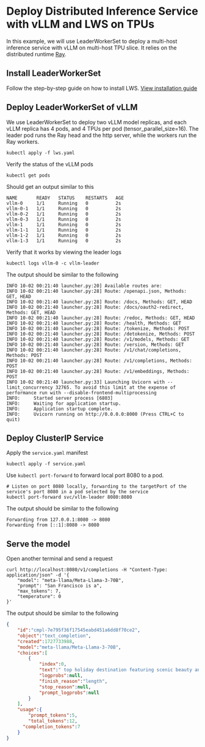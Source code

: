 # Deploy Distributed Inference Service with vLLM and LWS on TPUs

In this example, we will use LeaderWorkerSet to deploy a multi-host inference service with vLLM on multi-host TPU slice. It relies on the distributed runtime [Ray](https://docs.ray.io/en/latest/index.html).

## Install LeaderWorkerSet

Follow the step-by-step guide on how to install LWS. [View installation guide](https://github.com/kubernetes-sigs/lws/blob/main/docs/setup/install.md)


## Deploy LeaderWorkerSet of vLLM
We use LeaderWorkerSet to deploy two vLLM model replicas, and each vLLM replica has 4 pods, and 4 TPUs per pod (tensor_parallel_size=16). 
The leader pod runs the Ray head and the http server, while the workers run the Ray workers.

```shell
kubectl apply -f lws.yaml
```

Verify the status of the vLLM pods
```shell
kubectl get pods
```

Should get an output similar to this
```shell
NAME       READY   STATUS    RESTARTS   AGE
vllm-0     1/1     Running   0          2s
vllm-0-1   1/1     Running   0          2s
vllm-0-2   1/1     Running   0          2s
vllm-0-3   1/1     Running   0          2s
vllm-1     1/1     Running   0          2s
vllm-1-1   1/1     Running   0          2s
vllm-1-2   1/1     Running   0          2s
vllm-1-3   1/1     Running   0          2s
```

Verify that it works by viewing the leader logs
```shell
kubectl logs vllm-0 -c vllm-leader
```

The output should be similar to the following 
```
INFO 10-02 00:21:40 launcher.py:20] Available routes are:
INFO 10-02 00:21:40 launcher.py:28] Route: /openapi.json, Methods: GET, HEAD
INFO 10-02 00:21:40 launcher.py:28] Route: /docs, Methods: GET, HEAD
INFO 10-02 00:21:40 launcher.py:28] Route: /docs/oauth2-redirect, Methods: GET, HEAD
INFO 10-02 00:21:40 launcher.py:28] Route: /redoc, Methods: GET, HEAD
INFO 10-02 00:21:40 launcher.py:28] Route: /health, Methods: GET
INFO 10-02 00:21:40 launcher.py:28] Route: /tokenize, Methods: POST
INFO 10-02 00:21:40 launcher.py:28] Route: /detokenize, Methods: POST
INFO 10-02 00:21:40 launcher.py:28] Route: /v1/models, Methods: GET
INFO 10-02 00:21:40 launcher.py:28] Route: /version, Methods: GET
INFO 10-02 00:21:40 launcher.py:28] Route: /v1/chat/completions, Methods: POST
INFO 10-02 00:21:40 launcher.py:28] Route: /v1/completions, Methods: POST
INFO 10-02 00:21:40 launcher.py:28] Route: /v1/embeddings, Methods: POST
INFO 10-02 00:21:40 launcher.py:33] Launching Uvicorn with --limit_concurrency 32765. To avoid this limit at the expense of performance run with --disable-frontend-multiprocessing
INFO:     Started server process [6803]
INFO:     Waiting for application startup.
INFO:     Application startup complete.
INFO:     Uvicorn running on http://0.0.0.0:8000 (Press CTRL+C to quit)
```

## Deploy ClusterIP Service

Apply the `service.yaml` manifest

```shell
kubectl apply -f service.yaml
```

Use `kubectl port-forward` to forward local port 8080 to a pod.
```shell
# Listen on port 8080 locally, forwarding to the targetPort of the service's port 8080 in a pod selected by the service
kubectl port-forward svc/vllm-leader 8080:8080
```

The output should be similar to the following
```shell
Forwarding from 127.0.0.1:8080 -> 8080
Forwarding from [::1]:8080 -> 8080
```

## Serve the model

Open another terminal and send a request
```shell
curl http://localhost:8080/v1/completions -H "Content-Type: application/json" -d '{
    "model": "meta-llama/Meta-Llama-3-70B",
    "prompt": "San Francisco is a",
    "max_tokens": 7,
    "temperature": 0
}'
```

The output should be similar to the following
```json
{
    "id":"cmpl-7e795f36f17545eabd451a6dd8f70ce2",
    "object":"text_completion",
    "created":1727733988,
    "model":"meta-llama/Meta-Llama-3-70B",
    "choices":[
        {
            "index":0,
            "text":" top holiday destination featuring scenic beauty and",
            "logprobs":null,
            "finish_reason":"length",
            "stop_reason":null,
            "prompt_logprobs":null
        }
    ],
    "usage":{
        "prompt_tokens":5,
        "total_tokens":12,
      "completion_tokens":7
    }
}
```